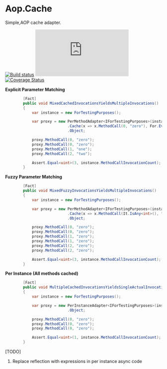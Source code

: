 # Aop.Cache
Simple,AOP cache adapter.


[![Build status](https://ci.appveyor.com/api/projects/status/r9ax7l4277b6692y?svg=true)](https://ci.appveyor.com/project/waxtell/aop-cache-e6xqw) [![NuGet Badge](https://buildstats.info/nuget/Aop.Cache)](https://www.nuget.org/packages/Aop.Cache/)
[![Coverage Status](https://coveralls.io/repos/github/waxtell/Aop.Cache/badge.svg?branch=master)](https://coveralls.io/github/waxtell/Aop.Cache?branch=master)

**Explicit Parameter Matching**

```csharp
        [Fact]
        public void MixedCachedInvocationsYieldsMultipleInvocations()
        {
            var instance = new ForTestingPurposes();

            var proxy = new PerMethodAdapter<IForTestingPurposes>(instance)
                            .Cache(x => x.MethodCall(0, "zero"), For.Ever())
                            .Object;

            proxy.MethodCall(0, "zero");
            proxy.MethodCall(0, "zero");
            proxy.MethodCall(1, "one");
            proxy.MethodCall(2, "two");

            Assert.Equal<uint>(3, instance.MethodCallInvocationCount);
        }

```
**Fuzzy Parameter Matching**

```csharp
        [Fact]
        public void MixedFuzzyInvocationsYieldsMultipleInvocations()
        {
            var instance = new ForTestingPurposes();

            var proxy = new PerMethodAdapter<IForTestingPurposes>(instance)
                            .Cache(x => x.MethodCall(It.IsAny<int>(), "zero"), For.Ever())
                            .Object;

            proxy.MethodCall(0, "zero");
            proxy.MethodCall(0, "zero");
            proxy.MethodCall(1, "zero");
            proxy.MethodCall(1, "zero");
            proxy.MethodCall(2, "zero");
            proxy.MethodCall(2, "zero");

            Assert.Equal<uint>(3, instance.MethodCallInvocationCount);
        }
```
**Per Instance (All methods cached)**
```csharp
        [Fact]
        public void MultipleCachedInvocationsYieldsSingleActualInvocation()
        {
            var instance = new ForTestingPurposes();

            var proxy = new PerInstanceAdapter<IForTestingPurposes>(instance, For.Ever())
                            .Object;

            proxy.MethodCall(0, "zero");
            proxy.MethodCall(0, "zero");
            proxy.MethodCall(0, "zero");

            Assert.Equal<uint>(1, instance.MethodCallInvocationCount);
        }
```

[TODO]
1) Replace reflection with expressions in per instance async code
